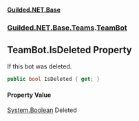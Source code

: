 #### [Guilded.NET.Base](Guilded_NET_Base.md 'Guilded.NET.Base')
### [Guilded.NET.Base.Teams](Guilded_NET_Base.md#Guilded_NET_Base_Teams 'Guilded.NET.Base.Teams').[TeamBot](TeamBot.md 'Guilded.NET.Base.Teams.TeamBot')
## TeamBot.IsDeleted Property
If this bot was deleted.  
```csharp
public bool IsDeleted { get; }
```
#### Property Value
[System.Boolean](https://docs.microsoft.com/en-us/dotnet/api/System.Boolean 'System.Boolean')
Deleted
